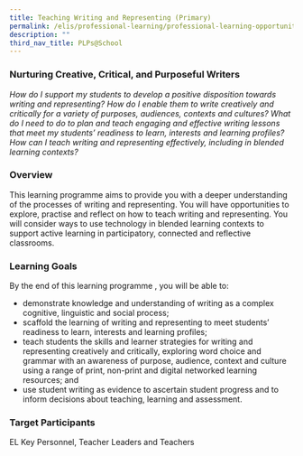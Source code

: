 ```yaml
---
title: Teaching Writing and Representing (Primary)
permalink: /elis/professional-learning/professional-learning-opportunities/teaching-writing-and-representing/
description: ""
third_nav_title: PLPs@School
---
```

### Nurturing Creative, Critical, and Purposeful Writers

<em>How do I support my students to develop a positive disposition towards writing and representing? How do I enable them to write creatively and critically for a variety of purposes, audiences, contexts and cultures? What do I need to do to plan and teach engaging and effective writing lessons that meet my students’ readiness to learn, interests and learning profiles? How can I teach writing and representing effectively, including in blended learning contexts?</em>

### Overview

This learning programme aims to provide you with a deeper understanding of the processes of writing and representing. You will have opportunities to explore, practise and reflect on how to teach writing and representing. You will consider ways to use technology in blended learning contexts to support active learning in participatory, connected and reflective classrooms.

### Learning Goals
By the end of this&nbsp;learning programme&nbsp;, you will be able to:

*   demonstrate knowledge and understanding of writing as a complex cognitive, linguistic and social process;
*   scaffold the learning of writing and representing to meet students’ readiness to learn, interests and learning profiles;
*   teach students the skills and learner strategies for writing and representing creatively and critically, exploring word choice and grammar with an awareness of purpose, audience, context and culture using a range of print, non-print and digital networked learning resources; and
*   use student writing as evidence to ascertain student progress and to inform decisions about teaching, learning and assessment.

### Target Participants

EL Key Personnel, Teacher Leaders and Teachers